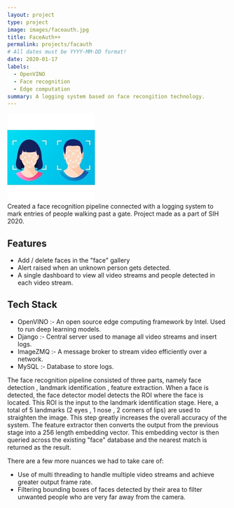 ```yaml
---
layout: project
type: project
image: images/faceauth.jpg
title: FaceAuth++
permalink: projects/facauth
# All dates must be YYYY-MM-DD format!
date: 2020-01-17
labels:
  - OpenVINO
  - Face recognition
  - Edge computation
summary: A logging system based on face recongition technology.
---
```


<div class="ui medium right floated rounded images">
  <img class="ui image" src="../images/faceauth.jpg">
</div>
Created a face recognition pipeline connected with a logging system to mark entries of people walking past a gate. Project made as a part of SIH 2020.  

## Features  
* Add / delete faces in the "face" gallery  
* Alert raised when an unknown person gets detected. 
* A single dashboard to view all video streams and people detected in each video stream.

## Tech Stack  
* OpenVINO :- An open source edge computing framework by Intel. Used to run deep learning models. 
* Django :- Central server used to manage all video streams and insert logs. 
* ImageZMQ :- A message broker to stream video efficiently over a network. 
* MySQL :- Database to store logs.

The face recognition pipeline consisted of three parts, namely face detection , landmark identification , feature extraction. When a face is detected, the face detector model detects the ROI where the face is located. This ROI is the input to the landmark identification stage. Here, a total of 5 landmarks (2 eyes , 1 nose , 2 corners of lips) are used to straighten the image. This step greatly increases the overall accuracy of the system. The feature extractor then converts the output from the previous stage into a 256 length embedding vector. This embedding vector is then queried across the existing "face" database and the nearest match is returned as the result.  

There are a few more nuances we had to take care of:
* Use of multi threading to handle multiple video streams and achieve greater output frame rate. 
* Filtering bounding boxes of faces detected by their area to filter unwanted people who are very far away from the camera. 


